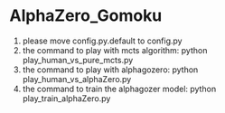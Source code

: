 # AlphaZero_Gomoku
1. please move config.py.default to config.py
2. the command to play with mcts algorithm: python play_human_vs_pure_mcts.py
3. the command to play with alphagozero: python play_human_vs_alphaZero.py
4. the command to train the alphagozer model: python play_train_alphaZero.py
